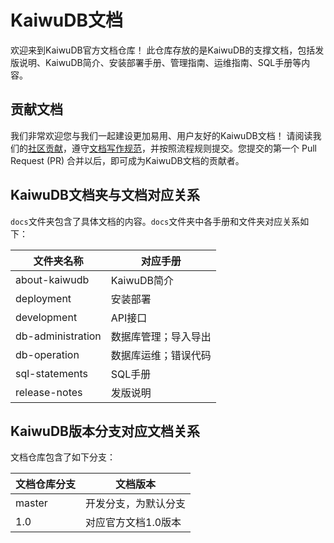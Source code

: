 # KaiwuDB文档 

欢迎来到KaiwuDB官方文档仓库！
此仓库存放的是KaiwuDB的支撑文档，包括发版说明、KaiwuDB简介、安装部署手册、管理指南、运维指南、SQL手册等内容。

## 贡献文档

我们非常欢迎您与我们一起建设更加易用、用户友好的KaiwuDB文档！
请阅读我们的[社区贡献](https://gitee.com/kaiwudb/contribution/)，遵守[文档写作规范](./style-guide.md)，并按照流程规则提交。您提交的第一个 Pull Request (PR) 合并以后，即可成为KaiwuDB文档的贡献者。


## KaiwuDB文档夹与文档对应关系

`docs`文件夹包含了具体文档的内容。`docs`文件夹中各手册和文件夹对应关系如下：

| 文件夹名称        | 对应手册               |
| ----------------- | ---------------------- |
| about-kaiwudb     | KaiwuDB简介            |
| deployment        | 安装部署               |
| development       | API接口                |
| db-administration | 数据库管理；导入导出 |
| db-operation      | 数据库运维；错误代码 |
| sql-statements    | SQL手册                |
| release-notes     | 发版说明               |


## KaiwuDB版本分支对应文档关系

文档仓库包含了如下分支：

| 文档仓库分支       | 文档版本              |
| ----------------- | ---------------------- |
| master            | 开发分支，为默认分支     |
| 1.0               | 对应官方文档1.0版本       |
